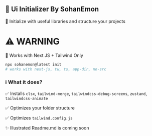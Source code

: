 ## 🎨 Ui Initializer By SohanEmon

🚀 Initialize with useful libraries and structure your projects

# ⚠️ WARNING

🔧 Works with Next JS + Tailwind Only

```bash
npx sohanemon@latest init
# works with next-js, tw, ts, app-dir, no-src
```

### ℹ️ What it does?

✅ Installs `clsx`, `tailwind-merge`, `tailwindcss-debug-screens`, `zustand`, `tailwindcss-animate`

✅ Optimizes your folder structure

✅ Optimizes `tailwind.config.js`

✨ Illustrated Readme.md is coming soon
